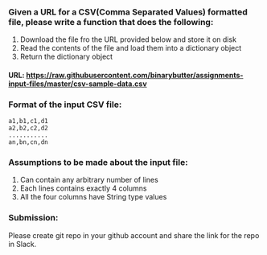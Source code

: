 ### Given a URL for a CSV(Comma Separated Values) formatted file, please write a function that does the following:

1. Download the file fro the URL provided below and store it on disk
2. Read the contents of the file and load them into a dictionary object
3. Return the dictionary object

#### URL: https://raw.githubusercontent.com/binarybutter/assignments-input-files/master/csv-sample-data.csv

### Format of the input CSV file:

```
a1,b1,c1,d1
a2,b2,c2,d2
...........
an,bn,cn,dn
```

### Assumptions to be made about the input file:

1. Can contain any arbitrary number of lines
2. Each lines contains exactly 4 columns
3. All the four columns have String type values

### Submission:

Please create git repo in your github account and share the link for the repo in Slack.
